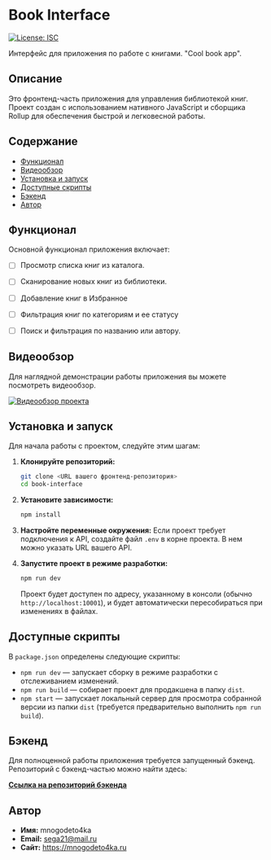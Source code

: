 # Book Interface

[![License: ISC](https://img.shields.io/badge/License-ISC-blue.svg)](https://opensource.org/licenses/ISC)

Интерфейс для приложения по работе с книгами. "Cool book app".

## Описание

Это фронтенд-часть приложения для управления библиотекой книг. Проект создан с использованием нативного JavaScript и сборщика Rollup для обеспечения быстрой и легковесной работы.

## Содержание

- [Функционал](#функционал)
- [Видеообзор](#видеообзор)
- [Установка и запуск](#установка-и-запуск)
- [Доступные скрипты](#доступные-скрипты)
- [Бэкенд](#бэкенд)
- [Автор](#автор)

## Функционал

Основной функционал приложения включает:

- [ ] Просмотр списка книг из каталога.
- [ ] Сканирование новых книг из библиотеки.
- [ ] Добавление книг в Избранное
- [ ] Фильтрация книг по категориям и ее статусу
- [ ] Поиск и фильтрация по названию или автору.



## Видеообзор

Для наглядной демонстрации работы приложения вы можете посмотреть видеообзор.

[![Видеообзор проекта](https://via.placeholder.com/800x450.png?text=Нажмите+для+просмотра+видео)](https://www.youtube.com/watch?v=your_video_id "Видеообзор проекта")



## Установка и запуск

Для начала работы с проектом, следуйте этим шагам:

1.  **Клонируйте репозиторий:**
    ```bash
    git clone <URL вашего фронтенд-репозитория>
    cd book-interface
    ```

2.  **Установите зависимости:**
    ```bash
    npm install
    ```

3.  **Настройте переменные окружения:**
    Если проект требует подключения к API, создайте файл `.env` в корне проекта. В нем можно указать URL вашего API.

4.  **Запустите проект в режиме разработки:**
    ```bash
    npm run dev
    ```
    Проект будет доступен по адресу, указанному в консоли (обычно `http://localhost:10001`), и будет автоматически пересобираться при изменениях в файлах.

## Доступные скрипты

В `package.json` определены следующие скрипты:

-   `npm run dev` — запускает сборку в режиме разработки с отслеживанием изменений.
-   `npm run build` — собирает проект для продакшена в папку `dist`.
-   `npm start` — запускает локальный сервер для просмотра собранной версии из папки `dist` (требуется предварительно выполнить `npm run build`).

## Бэкенд

Для полноценной работы приложения требуется запущенный бэкенд. Репозиторий с бэкенд-частью можно найти здесь:

**[Ссылка на репозиторий бэкенда](https://github.com/sega211/book_API)** 

## Автор

-   **Имя:** mnogodeto4ka
-   **Email:** sega21@mail.ru
-   **Сайт:** https://mnogodeto4ka.ru